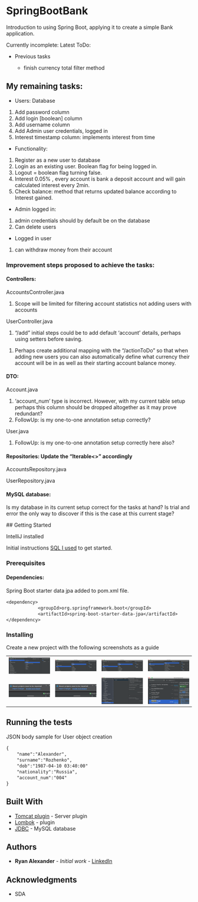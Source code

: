 # SpringBootBank

Introduction to using Spring Boot, applying it to create a simple Bank application. <br>
<p>Currently incomplete: Latest ToDo:
<ul> <li>Previous tasks</li> 
<ul><li> finish currency total filter method</li></ul>
</ul> 

<h2 class="c7" id="h.yohf50x30eq6"><span class="c10">My remaining tasks:</span></h2><ul class="c2 lst-kix_xulgfxfa9a4c-0 start"><li class="c0 c1"><span class="c4">Users: Database</span></li></ul><ol class="c2 lst-kix_xulgfxfa9a4c-1 start" start="1"><li class="c0 c3"><span class="c4">Add password column</span></li><li class="c0 c3"><span class="c4">Add login [boolean] column</span></li><li class="c0 c3"><span class="c4">Add username column</span></li><li class="c0 c3"><span class="c4">Add Admin user credentials, logged in</span></li><li class="c0 c3"><span class="c4">Interest timestamp column: implements interest from time</span></li></ol><ul class="c2 lst-kix_xulgfxfa9a4c-0"><li class="c0 c1"><span class="c4">Functionality:</span></li></ul><ol class="c2 lst-kix_xulgfxfa9a4c-1 start" start="1"><li class="c0 c3"><span class="c4">Register as a new user to database</span></li><li class="c0 c3"><span class="c4">Login as an existing user. Boolean flag for being logged in.</span></li><li class="c0 c3"><span class="c4">Logout = boolean flag turning false.</span></li><li class="c0 c3"><span class="c4">Interest 0.05% , every account is bank a deposit account and will gain calculated interest every 2min.</span></li><li class="c0 c3"><span class="c4">Check balance: method that returns updated balance according to Interest gained.</span></li></ol><p class="c0 c11 c13"><span class="c4"></span></p><ul class="c2 lst-kix_xulgfxfa9a4c-0"><li class="c0 c1"><span class="c4">Admin logged in: </span></li></ul><ol class="c2 lst-kix_xulgfxfa9a4c-1 start" start="1"><li class="c0 c3"><span class="c4">admin credentials should by default be on the database</span></li><li class="c0 c3"><span class="c4">Can delete users</span></li></ol><ul class="c2 lst-kix_xulgfxfa9a4c-0"><li class="c0 c1"><span class="c4">Logged in user </span></li></ul><ol class="c2 lst-kix_xulgfxfa9a4c-1 start" start="1"><li class="c0 c3"><span class="c4">can withdraw money from their account</span></li></ol><p class="c0 c11"><span class="c4"></span></p><p class="c0 c11"><span class="c4"></span></p><h3 class="c8" id="h.2ufdxw39vcv"><span class="c9">Improvement steps proposed to achieve the tasks:</span></h3><h4 class="c5" id="h.u9jzvdbrlmnq"><span class="c6">Controllers:</span></h4><p class="c0"><span class="c4">AccountsController.java</span></p><ol class="c2 lst-kix_x2m074phlept-0 start" start="1"><li class="c0 c1"><span class="c4">Scope will be limited for filtering account statistics not adding users with accounts</span></li></ol><p class="c0 c11"><span class="c4"></span></p><p class="c0"><span class="c4">UserController.java</span></p><ol class="c2 lst-kix_a2mihg5ifgv7-0 start" start="1"><li class="c0 c1"><span class="c4">&ldquo;/add&rdquo; initial steps could be to add default &lsquo;account&rsquo; details, perhaps using setters before saving.</span></li></ol><ol class="c2 lst-kix_a2mihg5ifgv7-1 start" start="1"><li class="c0 c3"><span class="c4">Perhaps create additional mapping with the &ldquo;/actionToDo&rdquo; so that when adding new users you can also automatically define what currency their account will be in as well as their starting account balance money.</span></li></ol><h4 class="c5" id="h.qxolptkuhyg7"><span class="c6">DTO:</span></h4><p class="c0"><span class="c4">Account.java</span></p><ol class="c2 lst-kix_w7t4idpqv0fg-0 start" start="1"><li class="c0 c1"><span class="c4">&lsquo;account_num&rsquo; type is incorrect. However, with my current table setup perhaps this column should be dropped altogether as it may prove redundant?</span></li><li class="c0 c1"><span class="c4">FollowUp: is my one-to-one annotation setup correctly?</span></li></ol><p class="c0 c11"><span class="c4"></span></p><p class="c0"><span class="c4">User.java</span></p><ol class="c2 lst-kix_uh2lq3vw4hhd-0 start" start="1"><li class="c0 c1"><span class="c4">FollowUp: is my one-to-one annotation setup correctly here also?</span></li></ol><h4 class="c5" id="h.93qcm83j87pp"><span class="c6">Repositories: Update the &ldquo;Iterable&lt;&gt;&rdquo; accordingly</span></h4><p class="c0"><span class="c4">AccountsRepository.java</span></p><p class="c0"><span class="c4">UserRepository.java</span></p><h4 class="c5" id="h.86k69n5v0oc2"><span class="c6">MySQL database:</span></h4><p class="c0"><span class="c4">Is my database in its current setup correct for the tasks at hand? Is trial and error the only way to discover if this is the case at this current stage?</span></p>
## Getting Started

IntelliJ installed

Initial instructions [SQL I used](src/docs/sql_dump.sql) to get started.



### Prerequisites 
#### Dependencies:

Spring Boot starter data jpa added to pom.xml file.
```
<dependency>
            <groupId>org.springframework.boot</groupId>
            <artifactId>spring-boot-starter-data-jpa</artifactId>
</dependency>
```



### Installing

Create a new project with the following screenshots as a guide
<table>
    <tr>
        <td>
            <img alt="step 1" src="src/docs/screenshots/image201.png">
        </td>
        <td>
            <img alt="step 2" src="src/docs/screenshots/image202.png">
        </td>
        <td>
            <img alt="step 3" src="src/docs/screenshots/image203.png">
        </td>
<td><img alt="step 4" src="src/docs/screenshots/image204.png"></td>
    </tr>
<tr>
        <td>
            <img alt="step 5" src="src/docs/screenshots/image205.png">
        </td>
        <td>
            <img alt="step 6" src="src/docs/screenshots/image205.png">
        </td>
        <td>
            <img alt="step 7" src="src/docs/screenshots/image207.png">
        </td>
<td><img alt="step 8" src="src/docs/screenshots/image208.png"></td>
    </tr>
</table>


## Running the tests
JSON body sample for User object creation
```
{
    "name":"Alexander",
    "surname":"Rozhenko",
    "dob":"1987-04-10 03:40:00"
    "nationality":"Russia",
    "account_num":"004"
}
```

## Built With

* [Tomcat plugin](https://mvnrepository.com/artifact/org.apache.tomcat/tomcat-jdbc) - Server plugin
* [Lombok](https://mvnrepository.com/artifact/org.projectlombok/lombok) - plugin
* [JDBC](https://mvnrepository.com/artifact/org.apache.tomcat/tomcat-jdbc) - MySQL database

## Authors

* **Ryan Alexander** - *Initial work* - [LinkedIn](https://www.linkedin.com/in/rememberryan/)


## Acknowledgments

* SDA